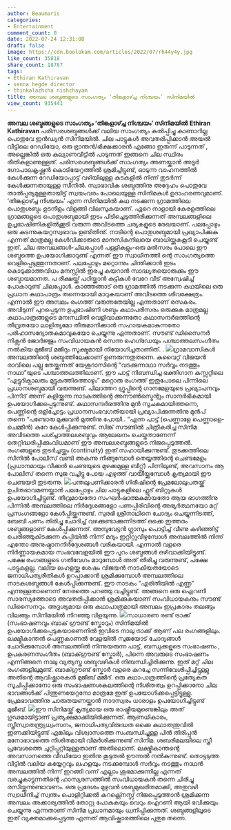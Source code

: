 ```yaml
---
author: Beaumaris
categories:
- Entertainment
comment_count: 0
date: 2022-07-24 12:31:08
draft: false
image: https://cdn.boolokam.com/articles/2022/07/rh44y4y.jpg
like_count: 35818
share_count: 18787
tags:
- Ethiran Kathiravan
- senna hegde director
- thinkalazhcha nishchayam
title: അമ്പല ശബ്ദങ്ങളുടെ സാംഗത്യം ‘തിങ്കളാഴ്ച്ച നിശ്ചയം’ സിനിമയിൽ
view_count: 935441
---
```


**അമ്പല ശബ്ദങ്ങളുടെ സാംഗത്യം ‘തിങ്കളാഴ്ച്ച നിശ്ചയം’ സിനിമയിൽ** **Ethiran Kathiravan** പരിസരശബ്ദങ്ങൾക്ക് വലിയ സാംഗത്യം കൽപ്പിച്ചു കാണാറില്ല പൊതുവേ ഇൻഡ്യൻ സിനിമയിൽ. ചില പാട്ടുകൾ അവതരിപ്പിക്കാൻ അയൽ വീട്ടിലെ റേഡിയോ, ഒരു ഭ്രാന്തൻ/ഭിക്ഷക്കാരൻ എങ്ങോ ഇരുന്ന് പാടുന്നത് , അല്ലെങ്കിൽ ഒരു കല്യാണവീട്ടിൽ പാടുന്നത് ഇങ്ങനെ ചില സ്ഥിരം രീതികളാണുള്ളത്. പരിസരശബ്ദങ്ങൾക്ക് സാംഗത്യം അണയ്ക്കാൻ അടൂർ ഗോപാലകൃഷ്ണൻ കൊടിയേറ്റത്തിൽ ശ്രമിച്ചിട്ടുണ്ട്, ഓടുന്ന വാഹനത്തിൽ കേൾക്കുന്ന റേഡിയോപ്പാട്ട് വഴിയിലുള്ള കടകളിൽ നിന്ന് തുടർന്ന് കേൾക്കുന്നതായുള്ള സീനിൽ. സ്വാഭാവിക ശബ്ദത്തിനു അദ്ദേഹം പൊതുവേ താൽപ്പര്യമുള്ളതായിട്ട് സ്വയംവരം പോലെയുള്ള സിനിമകൾ ഉദാഹരണവുമാണ്. ‘തിങ്കളാഴ്ച്ച നിശ്ചയം’ എന്ന സിനിമയിൽ കഥ നടക്കുന്ന ഗ്രാമത്തിലെ പൊതുശബ്ദം ഉടനീളം വിളങ്ങി വിലസുകയാണ്. ഏറെ നാളായി കേരളത്തിലെ ഗ്രാമങ്ങളുടെ പൊതുശബ്ദമായി ഇടം പിടിച്ചെടുത്തിരിക്കുന്നത് അമ്പലങ്ങളിലെ ഉച്ചഭാഷിണികളിൽക്കൂടി വരുന്ന അവിടത്തെ ചര്യകളുടെ രേഖയാണ്. പലപ്പോഴും ഒരു കടന്നുകയറ്റസ്വഭാവം ഉണ്ടിതിനു്. നാടിന്റെ പൊതുശബ്ദമായി പ്രഖ്യാപിക്കുക എന്നത് മാത്രമല്ല കേൾവിക്കാരുടെ മാനസികനിലയെ ബാധിയ്ക്കുകകൂടി ചെയ്യുണ്ട് ഇത്. ചില അമ്പലങ്ങൾ-ചിലപ്പോൾ പള്ളികളും-ഒരു മൽസരം പോലെ ഈ ശബ്ദത്തെ ഉപയോഗിക്കാറുണ്ട് എന്നത് ഈ സ്വാധീനത്തി ന്റെ സാംഗത്യത്തെ വെളിപ്പെടുത്തുന്നതാണ്. പലപ്പോഴും മറ്റൊന്നും ചിന്തിക്കാൻ ഇടം കൊടുക്കാത്തവിധം മനസ്സിൽ ഇരച്ചു കയറാൻ സാദ്ധ്യതയൊരുക്കും ഈ ശബ്ദായമാനത. പ രീക്ഷയ്ക്ക് പഠിയ്ക്കാൻ കുട്ടികൾ വേറേ വീട് അന്വേഷിച്ച് പോകാറുണ്ട് ചിലപ്പോൾ. കാഞ്ഞങ്ങാട് ഒരു ഗ്രാമത്തിൽ നടക്കുന്ന കഥയിലെ ഒരു പ്രധാന കഥാപാത്രം തന്നെയായി മാറുകയാണ് അവിടത്തെ ശിവക്ഷേത്രം. എന്നാൽ ഈ അമ്പലം രംഗത്ത് വരുന്നതേയില്ല എന്നതാണ് രസകരം. അവിടുന്ന് പുറപ്പെടുന്ന ഉച്ചഭാഷിണി ശബ്ദം കഥാപരിസരം ഒരുക്കുക മാത്രമല്ല കഥാപാത്രങ്ങളുടെ മനഃസ്ഥിതി വെളിവാക്കുന്നതോ കഥാസന്ദർഭത്തിന്റെ തീവ്രതയോ ലാളിത്യമോ തീരുമാനിക്കാൻ സഹായകമാകുന്നതോ പരിഹാസദ്യോതകമാവുകയോ ചെയ്യുന്നു എന്നതാണ്. സൗണ്ട് ഡിസൈനർ നിക്സൻ ജോർജ്ജും സംവിധായകൻ സെന്ന ഹെഗ്ഡേയും പശ്ചാത്തലസംഗീതം നൽകിയ മുജീബ് മജീദും സൂക്ഷ്മമായി നിയോഗിച്ചതാണിത്. . ![](https://cdn.boolokam.com/articles/2022/07/rh44y4y.jpg)ഗ്രാമവാസികൾ അമ്പലത്തിന്റെ ശബ്ദത്തിലേക്കാണ് ഉണരുന്നതുതന്നെ. കവൈറ്റ് വിജയൻ രാവിലെ പല്ലു തേയ്ക്കുന്നത് യേശുദാസിന്റെ “വടക്കുന്നാഥാ സർവ്വം നടത്തും നാഥാ”യുടെ പശ്ചാത്തലത്തിലാണ്. ഈ പാട്ട് നിബന്ധിച്ച ഭക്തിഗാന കസ്സറ്റിലെ “എട്ടുദിക്പാലരും മുട്ടുകുത്തിത്തൊഴും” മറ്റൊരു രംഗത്ത് ഇതുപോലെ പിന്നിലെ പ്രധാനശബ്ദമായി വരുന്നുണ്ട്. പിലാത്തറ ഗ്രൂപ്പിന്റെ ഗാനമേളയുടെ പ്രഖ്യാപനവും പിന്നീട് അന്ന് കളിയ്ക്കുന്ന നാടകത്തിന്റെ അനൗൺസ്മെന്റും സാന്ദർഭികമായി ഉപയോഗിക്കപ്പെടുന്നുണ്ട്. കഥാസന്ദർഭത്തിനു മുൻ സൂചകമായിത്തന്നെ, പെണ്ണിന്റെ ഒളിച്ചോട്ടം പ്രധാനസംഭവഗതിയായി പ്രഖ്യാപിക്കുന്നതിനു മുൻപ് തന്നെ “പണ്ടോരു മുക്കുവൻ മുത്തിനു പോയി.. “എന്ന പാട്ട് (പെണ്ണാളേ പെണ്ണാളെ-ചെമ്മീൻ) കുറേ കേൾപ്പിക്കുന്നുണ്ട്. സിങ്ക് സൗണ്ടിൽ ചിത്രീകരിച്ച സിനിമ അവിടത്തെ പശ്ച്ചാത്തലശബ്ദവും ആലേഖനം ചെയ്തതാണേന്ന് തെറ്റിദ്ധരിപ്പിക്കുംവിധമാണ് ഈ അമ്പലശബ്ദങ്ങളുടെ നിജപ്പെടുത്തൽ. രംഗങ്ങളുടെ തുടർച്ചയ്ക്കും (continuity) ഇത് സഹായിക്കുന്നുണ്ട്. തുടക്കത്തിലെ സീനിൽ പോലീസ് വണ്ടി അകന്നു നീങ്ങുമ്പോൾ തെയ്യത്തിന്റെ ചെണ്ടമേളം (പ്രധാനമായും വീക്കൻ ചെണ്ടയുടെ മുഴക്കമുള്ള ബീറ്റ്സ്) പിന്നിലുണ്ട്, അവസാനം ആ പോലീസ് തന്നെ സുജ വച്ചിട്ടു പോയ എഴുത്ത് വായിയ്ക്കുമ്പോൾ കൃത്യമായി ഈ ചെണ്ടയടി തുടരുന്നു. ![](https://cdn.boolokam.com/articles/2022/07/fwf23.jpg)പന്തലുപണിക്കാരൻ ഗിരീഷിന്റെ പ്രേമലോലുപതയ്ക്ക് ഉചിതഭാവമണയ്ക്കാൻ പലപ്പോഴും ചില പാട്ടുകളിലെ ഫ്ലൂട് ബിറ്റുകൾ ഉപയോഗിച്ചിട്ടുണ്ട്. തീവ്രമായതോ സംഘർഷാത്മകമായതോ ആയ ഭാഗത്തിനു പിന്നിൽ അമ്പലത്തിലെ നിർദ്ദേശങ്ങളോ പണപ്പിരിവിന്റെ അഭ്യർത്ഥനയോ മറ്റ് പ്രസംഗങ്ങളോ കേൾപ്പിയ്ക്കുന്നുണ്ട്. സുരഭി ശ്രീനാഥിനെ ചോദ്യം ചെയ്യുന്നിടത്ത്, ബേബി പണം തിരിച്ചു ചോദിച്ച് വഴക്കുണ്ടാക്കുന്നിടത്ത് ഒക്കെ ഇത്തരം ശബ്ദങ്ങളാണ് കേൾപ്പിക്കുന്നത്. അമ്പുവേട്ടൻ ഗ്ലാസും പൊട്ടിച്ച് വീണു കഴിഞ്ഞിട്ട് ചെരിഞ്ഞുകിടക്കുന്ന കുപ്പിയിൽ നിന്ന് മദ്യം ഇറ്റിറ്റുവീഴുമ്പോൾ അമ്പലത്തിൽ നിന്ന് എന്തോ അനുഷ്ഠാനനിർദ്ദേശങ്ങൾ വരികയായി. എന്നാൽ വളരെ നിർണ്ണായകമായ സംഭവവേളയിൽ ഈ പുറം ശബ്ദങ്ങൾ ഒഴിവാക്കിയിട്ടുണ്ട്. പക്ഷേ രംഗങ്ങളുടെ ഗതിവേഗം മാറുമ്പോൾ അത് തിരിച്ചു വരുന്നുണ്ട്, പക്ഷേ പാട്ടുകളല്ല. വലിയ ലഹളയ്ക്കു ശേഷം വിജയൻ നാടകീയതയോടെ ജനാധിപത്യരീതികൾ ഉറപ്പാക്കാൻ ശ്രമിക്കുമ്പോൾ അമ്പലത്തിലെ നാടകശബ്ദങ്ങൾ കേൾപ്പിക്കുന്നുണ്ട്. ഈ നാടകം “എരിതീയിൽ എണ്ണ” എന്നുള്ളതാണെന്ന് നേരത്തെ പറഞ്ഞു വച്ചിട്ടുണ്ട്. അങ്ങനെ ഒരു ഐറണി സാരസ്യത്തോടെ അവതരിപ്പിക്കാൻ ശ്രമിക്കുകയാണ് സംവിധായകനും സൗണ്ട് ഡിസൈനറും. അദൃശ്യമായ ഒരു കഥാപാത്രമായി അമ്പലം ഇപ്രകാരം തലങ്ങും വിലങ്ങും സിനിമയിൽ നിറഞ്ഞു വിളയുന്നു. ![](https://cdn.boolokam.com/articles/2022/07/fqffqf.jpg)സാധാരണ രണ്ട് ട്രാക്ക് (സംഭാഷണവും ബാക് ഗ്രൗണ്ട് സ്കോറും) സിനിമയിൽ ഉപയോഗിക്കപ്പെടുകയാണെനിൽ ഇവിടെ നാലു ട്രാക്ക് ആണ് പല രംഗങ്ങളിലും. ലക്ഷ്മീകാന്തൻ പെണ്ണുകാണൽ വേളയിൽ സുജയോട് ചോദ്യങ്ങൾ ചോദിക്കുമ്പോൾ അമ്പലത്തിൽ നിന്നുയരുന്ന പാട്ട്, ബന്ധുക്കളുടെ സംഭാഷണം , ഉപകരണസംഗീതം (ബാക്ഗ്രൗണ്ട് സ്കോർ), പിന്നെ അവരുടെ സംഭാഷണം എന്നിങ്ങനെ നാലു വ്യത്യസ്ത ശബ്ദവഴികൾ നിബന്ധിച്ചിരിക്കുന്നു. ഇത് മറ്റ് ചില രംഗങ്ങളിലുമുണ്ട്. ബാക്ഗ്രൗണ്ട് സ്കോർ വളരെ കുറച്ചേ സന്നിവേശിപ്പിച്ചിട്ടുള്ളു അതിന്റെ ആവിഷ്ക്കാരകൻ മുജീബ് മജീദ്. ഒരു കഥാപാത്രത്തിന്റെ പ്രത്യേകത സൂചിപ്പിക്കാനോ ഒരു സംഭാഷണശകലത്തിന്റെ നിശിതത്വം ഉറപ്പിക്കാനോ ചില ഭാവങ്ങൾക്ക് പിന്തുണയേറ്റനോ മാത്രമേ ഇത് ഉപയോഗിക്കപ്പെട്ടിട്ടുള്ളു. പ്രേമഭാവത്തിനു ചാരുതയണയ്ക്കാൻ നാദസ്വരം ധാരാളം ഉപയോഗിച്ചിട്ടുണ്ട് മുജീബ്. ![](https://cdn.boolokam.com/articles/2022/07/HR4-1.jpg)ഈ സിനിമയ്ക്ക് കൃത്യമായ ഒരു രാഷ്ട്രീയമുണ്ടെങ്കിലും അത് ഗൂഢമായിട്ടാണ് പ്രത്യക്ഷമാക്കിയിരിക്കുന്നത്. ആണധികാരം, സ്ത്രീസ്വാതന്ത്ര്യധ്വംസനം, ജനാധിപത്യവിരുദ്ധത ഒക്കെ കഥാതന്തുവിൽ ഇണക്കിയിട്ടുണ്ട് എങ്കിലും വിശ്വാസത്തെ സംബന്ധിച്ചുള്ള പിൻ തിരിപ്പൻ മനോഭാവത്തെ നിശിതമായി വിമർശിക്കുന്നുണ്ട് സിനിമ. ശബരിമലയിലെ സ്ത്രീ പ്രവേശത്തെ ചുറ്റിപ്പറ്റിയുള്ളതാണ് അതിലൊന്ന്. ലക്ഷ്മീകാന്തന്റെ അവസാനത്തെ വീഡിയോ ഇതിനു കൂടുതൽ ഊന്നൽ നൽകുന്നുണ്ട്. തൊട്ടടുത്ത വീട്ടിൽ വലിയ കയ്യേറ്റവും ലഹളയും നടക്കുമ്പോൾ സർവ്വം നടത്തും നാഥൻ അമ്പലത്തിൽ നിന്ന് ഇറങ്ങി വന്ന് എല്ലാം ശുഭമാക്കുന്നില്ല എന്നത് വരച്ചുകാട്ടുന്നതിന്റെ ഹാസ്യരസത്തിൽ സംവിധായകൻ തന്നെ ചിരിച്ചു രസിയ്ക്കുന്നുണ്ടാവണം. ഒരു പ്രദേശം മുഴുവൻ ശബ്ദമുഖരിതമാക്കി, അതുവഴി സ്വാധീനിച്ച് സ്വന്തം പൊളിറ്റിക്കൽ കറക്റ്റ്നെസ്സ് നിജപ്പെടുത്താൻ ശ്രമിക്കുന്ന അമ്പലം അക്കാര്യത്തിൽ തോറ്റു പോകുകയും വെറും ഐറണി ആയി ഭവിക്കുയും ചെയ്യുന്നു എന്നതാണ് സിനിമ പ്രധാനമായും ധ്വനിപ്പിക്കുന്നത്. ശബ്ദങ്ങളിലൂടെ ഇത് വ്യക്തമാക്കപ്പെടുന്നു എന്നത് ആവിഷ്ക്കാരത്തിലെ പുതുമ തന്നെ.